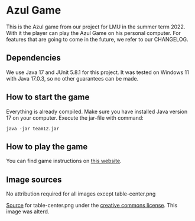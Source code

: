 # Azul Game 

This is the Azul game from our project for LMU in the summer term 2022. With it the player can play the Azul Game on his personal computer. 
For features that are going to come in the future, we refer to our CHANGELOG. 

## Dependencies

We use Java 17 and JUnit 5.8.1 for this project.
It was tested on Windows 11 with Java 17.0.3, so no other guarantees can be made.

## How to start the game

Everything is already compiled. Make sure you have installed Java version 17 on your computer. 
Execute the jar-file with command: 

`java -jar team12.jar` 

## How to play the game

You can find game instructions on [this website](https://tesera.ru/images/items/1108676/EN-Azul-Rules.pdf). 

## Image sources

No attribution required for all images except table-center.png

[Source](https://commons.wikimedia.org/wiki/File:Picnic_table.jpg) for table-center.png
under the [creative commons license](https://creativecommons.org/licenses/by-sa/4.0/deed.en). This image was alterd.